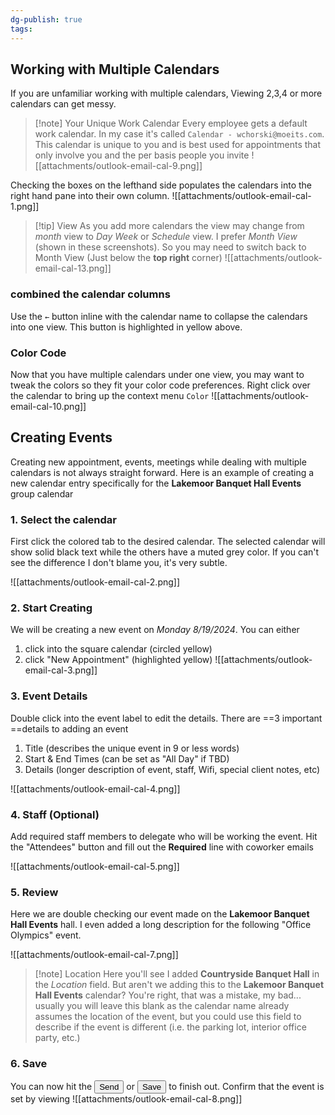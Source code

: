 ```yaml
---
dg-publish: true
tags:
---
```

## Working with Multiple Calendars
If you are unfamiliar working with multiple calendars, Viewing 2,3,4 or more calendars can get messy.

> [!note] Your Unique Work Calendar
> Every employee gets a default work calendar. In my case it's called `Calendar - wchorski@moeits.com`.  This calendar is unique to you and is best used for appointments that only involve you and the per basis people you invite
> ![[attachments/outlook-email-cal-9.png]]

Checking the boxes on the lefthand side populates the calendars into the right hand pane into their own column. 
![[attachments/outlook-email-cal-1.png]]

> [!tip] View
> As you add more calendars the view may change from *month* view to *Day Week* or *Schedule* view. I prefer *Month View* (shown in these screenshots). So you may need to switch back to Month View (Just below the **top right** corner)
> ![[attachments/outlook-email-cal-13.png]]

### combined the calendar columns
Use the `←` button inline with the calendar name to collapse  the calendars into one view. This button is highlighted in yellow above.
### Color Code
Now that you have multiple calendars under one view, you may want to tweak the colors so they fit your color code preferences. Right click over the calendar to bring up the context menu `Color`
![[attachments/outlook-email-cal-10.png]]
## Creating Events 
Creating new appointment, events, meetings while dealing with multiple calendars is not always straight forward. Here is an example of creating a new calendar entry specifically for the **Lakemoor Banquet Hall Events** group calendar
### 1. Select the calendar
First click the colored tab to the desired calendar. The selected calendar will show solid black text while the others have a muted grey color. If you can't see the difference I don't blame you, it's very subtle.

![[attachments/outlook-email-cal-2.png]]
### 2. Start Creating
We will be creating a new event on *Monday 8/19/2024*. You can either
1. click into the square calendar (circled yellow)
2. click "New Appointment" (highlighted yellow)
![[attachments/outlook-email-cal-3.png]]
### 3. Event Details
Double click into the event label to edit the details. There are ==3 important ==details to adding an event

1. Title (describes the unique event in 9 or less words)
2. Start & End Times (can be set as "All Day" if TBD)
3. Details (longer description of event, staff, Wifi, special client notes, etc)

![[attachments/outlook-email-cal-4.png]]

### 4. Staff (Optional)
Add required staff members to delegate who will be working the event. Hit the "Attendees" button and fill out the **Required** line with coworker emails

![[attachments/outlook-email-cal-5.png]]

### 5. Review 
Here we are double checking our event made on the **Lakemoor Banquet Hall Events** hall. I even added a long description for the following "Office Olympics" event. 

![[attachments/outlook-email-cal-7.png]]

> [!note] Location
> Here you'll see I added **Countryside Banquet Hall** in the *Location* field. But aren't we adding this to the **Lakemoor Banquet Hall Events** calendar? You're right, that was a mistake, my bad... usually you will leave this blank as the calendar name already assumes the location of the event, but you could use this field to describe if the event is different (i.e. the parking lot, interior office party, etc.)

### 6. Save
You can now hit the <button>Send</button> or <button>Save</button> to finish out. Confirm that the event is set by viewing
![[attachments/outlook-email-cal-8.png]]

